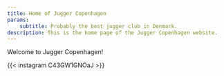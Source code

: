 ```yaml
---
title: Home of Jugger Copenhagen
params:
    subtitle: Probably the best jugger club in Denmark.
description: This is the home page of the Jugger Copenhagen website.
---
```


Welcome to Jugger Copenhagen!

{{< instagram C43GW1GNOaJ >}}